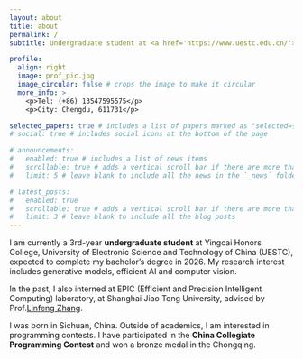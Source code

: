 ```yaml
---
layout: about
title: about
permalink: /
subtitle: Undergraduate student at <a href='https://www.uestc.edu.cn/'>UESTC</a>.

profile:
  align: right
  image: prof_pic.jpg
  image_circular: false # crops the image to make it circular
  more_info: >
    <p>Tel: (+86) 13547595575</p>
    <p>City: Chengdu, 611731</p>

selected_papers: true # includes a list of papers marked as "selected={true}"
# social: true # includes social icons at the bottom of the page

# announcements:
#   enabled: true # includes a list of news items
#   scrollable: true # adds a vertical scroll bar if there are more than 3 news items
#   limit: 5 # leave blank to include all the news in the `_news` folder

# latest_posts:
#   enabled: true
#   scrollable: true # adds a vertical scroll bar if there are more than 3 new posts items
#   limit: 3 # leave blank to include all the blog posts
---
```


<!-- Write your biography here. Tell the world about yourself. Link to your favorite [subreddit](http://reddit.com). You can put a picture in, too. The code is already in, just name your picture `prof_pic.jpg` and put it in the `img/` folder.

Put your address / P.O. box / other info right below your picture. You can also disable any of these elements by editing `profile` property of the YAML header of your `_pages/about.md`. Edit `_bibliography/papers.bib` and Jekyll will render your [publications page](/al-folio/publications/) automatically.

Link to your social media connections, too. This theme is set up to use [Font Awesome icons](https://fontawesome.com/) and [Academicons](https://jpswalsh.github.io/academicons/), like the ones below. Add your Facebook, Twitter, LinkedIn, Google Scholar, or just disable all of them. -->

I am currently a 3rd-year **undergraduate student** at Yingcai Honors College, University of Electronic Science and Technology of China (UESTC), expected to complete my bachelor’s degree in 2026. My research interest includes generative models, efficient AI and computer vision.

In the past, I also interned at EPIC (Efficient and Precision Intelligent Computing) laboratory, at Shanghai Jiao Tong University, advised by Prof.[Linfeng Zhang](http://www.zhanglinfeng.tech/). 

I was born in Sichuan, China. Outside of academics, I am interested in programming contests. I have participated in the **China Collegiate Programming Contest** and won a bronze medal in the Chongqing.